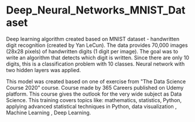 # Deep_Neural_Networks_MNIST_Dataset

Deep learning algorithm created based on MNIST dataset - handwritten digit recognition (created by Yan LeCun).
The data provides 70,000 images (28x28 pixels) of handwritten digits (1 digit per image). 
The goal was to write an algorithm that detects which digit is written. Since there are only 10 digits, this is a classification problem with 10 classes. 
Neural network with two hidden layers was applied.

This model was created based on one of exercise from "The Data Science Course 2020" course. 
Course made by 365 Careers published on Udemy platform. This course gives the outlook for the very wide subject as Data Science. 
This training covers topics like: mathematics, statistics, Python, applying advanced statistical techniques in Python, data visualization , Machine Learning , Deep Learning.

